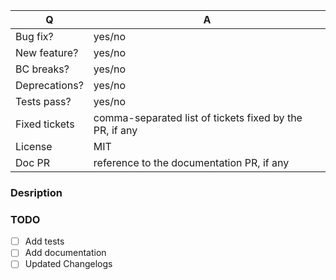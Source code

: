 | Q             | A
| ------------- | ---
| Bug fix?      | yes/no
| New feature?  | yes/no
| BC breaks?    | yes/no
| Deprecations? | yes/no
| Tests pass?   | yes/no
| Fixed tickets | comma-separated list of tickets fixed by the PR, if any
| License       | MIT
| Doc PR        | reference to the documentation PR, if any

### Desription



### TODO
* [ ] Add tests
* [ ] Add documentation
* [ ] Updated Changelogs
